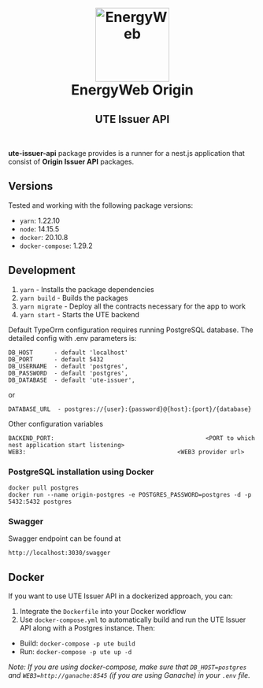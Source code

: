 <h1 align="center">
  <br>
  <a href="https://www.energyweb.org/"><img src="https://www.energyweb.org/wp-content/uploads/2019/04/logo-brand.png" alt="EnergyWeb" width="150"></a>
  <br>
  EnergyWeb Origin
  <br>
  <h2 align="center">UTE Issuer API</h2>
  <br>
</h1>

**ute-issuer-api** package provides is a runner for a nest.js application that consist of **Origin Issuer API** packages.

## Versions

Tested and working with the following package versions:

- `yarn`: 1.22.10
- `node`: 14.15.5
- `docker`: 20.10.8
- `docker-compose`: 1.29.2

## Development

1. `yarn` - Installs the package dependencies
2. `yarn build` - Builds the packages
3. `yarn migrate` - Deploy all the contracts necessary for the app to work
3. `yarn start` - Starts the UTE backend

Default TypeOrm configuration requires running PostgreSQL database. The detailed config with .env parameters is:

```
DB_HOST      - default 'localhost'
DB_PORT      - default 5432
DB_USERNAME  - default 'postgres',
DB_PASSWORD  - default 'postgres',
DB_DATABASE  - default 'ute-issuer',
```

or

```
DATABASE_URL  - postgres://{user}:{password}@{host}:{port}/{database}
```

Other configuration variables

```
BACKEND_PORT:                                           <PORT to which nest application start listening>
WEB3:                                           <WEB3 provider url>
```

### PostgreSQL installation using Docker

```
docker pull postgres
docker run --name origin-postgres -e POSTGRES_PASSWORD=postgres -d -p 5432:5432 postgres
```

### Swagger

Swagger endpoint can be found at

`http://localhost:3030/swagger`

## Docker

If you want to use UTE Issuer API in a dockerized approach, you can:

1. Integrate the `Dockerfile` into your Docker workflow
2. Use `docker-compose.yml` to automatically build and run the UTE Issuer API along with a Postgres instance. Then:
  - Build: `docker-compose -p ute build`
  - Run: `docker-compose -p ute up -d`

_Note: If you are using docker-compose, make sure that `DB_HOST=postgres` and `WEB3=http://ganache:8545` (if you are using Ganache) in your `.env` file._